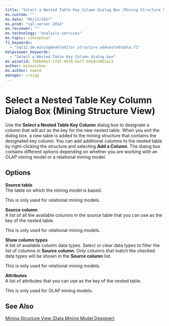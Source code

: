 ```yaml
---
title: "Select a Nested Table Key Column Dialog Box (Mining Structure View) | Microsoft Docs"
ms.custom: ""
ms.date: "06/13/2017"
ms.prod: "sql-server-2014"
ms.reviewer: ""
ms.technology: "analysis-services"
ms.topic: conceptual
f1_keywords: 
  - "sql12.dm.miningmodeleditor.structure.addnestedtable.f1"
helpviewer_keywords: 
  - "Select a Nested Table Key Column dialog box"
ms.assetid: f68b89a7-17df-45f8-ba7f-b458cd9b1ec3
author: minewiskan
ms.author: owend
manager: craigg
---
```

# Select a Nested Table Key Column Dialog Box (Mining Structure View)
  Use the **Select a Nested Table Key Column** dialog box to designate a column that will act as the key for the new nested table. When you exit the dialog box, a new table is added to the mining structure that contains the designated key column. You can add additional columns to the nested table by right-clicking the structure and selecting **Add a Column**. The dialog box contains different options depending on whether you are working with an OLAP mining model or a relational mining model.  
  
## Options  
 **Source table**  
 The table on which the mining model is based.  
  
 This is only used for relational mining models.  
  
 **Source column**  
 A list of all the available columns in the source table that you can use as the key of the nested table.  
  
 This is only used for relational mining models.  
  
 **Show column types**  
 A list of available column data types. Select or clear data types to filter the list of columns in **Source column**. Only columns that match the checked data types will be shown in the **Source column** list.  
  
 This is only used for relational mining models.  
  
 **Attributes**  
 A list of attributes that you can use as the key of the nested table.  
  
 This is only used for OLAP mining models.  
  
## See Also  
 [Mining Structure View &#40;Data Mining Model Designer&#41;](mining-structure-view-data-mining-model-designer.md)  
  
  
